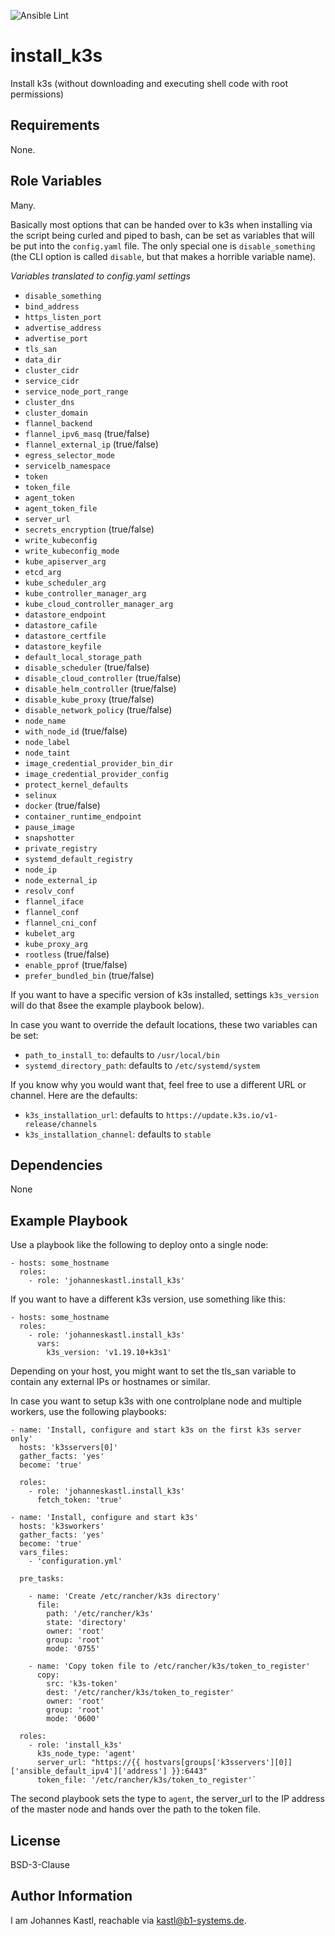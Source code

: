 ![Ansible Lint](https://github.com/johanneskastl/ansible-role-install_k3s/workflows/Ansible%20Lint/badge.svg)

install_k3s
=========

Install k3s (without downloading and executing shell code with root permissions)

Requirements
------------

None.

Role Variables
--------------

Many.

Basically most options that can be handed over to k3s when installing via the script being curled and piped to bash, can be set as variables that will be put into the `config.yaml` file.
The only special one is `disable_something` (the CLI option is called `disable`, but that makes a horrible variable name).

*Variables translated to config.yaml settings*
- `disable_something`
- `bind_address`
- `https_listen_port`
- `advertise_address`
- `advertise_port`
- `tls_san`
- `data_dir`
- `cluster_cidr`
- `service_cidr`
- `service_node_port_range`
- `cluster_dns`
- `cluster_domain`
- `flannel_backend`
- `flannel_ipv6_masq` (true/false)
- `flannel_external_ip` (true/false)
- `egress_selector_mode`
- `servicelb_namespace`
- `token`
- `token_file`
- `agent_token`
- `agent_token_file`
- `server_url`
- `secrets_encryption` (true/false)
- `write_kubeconfig`
- `write_kubeconfig_mode`
- `kube_apiserver_arg`
- `etcd_arg`
- `kube_scheduler_arg`
- `kube_controller_manager_arg`
- `kube_cloud_controller_manager_arg`
- `datastore_endpoint`
- `datastore_cafile`
- `datastore_certfile`
- `datastore_keyfile`
- `default_local_storage_path`
- `disable_scheduler` (true/false)
- `disable_cloud_controller` (true/false)
- `disable_helm_controller` (true/false)
- `disable_kube_proxy` (true/false)
- `disable_network_policy` (true/false)
- `node_name`
- `with_node_id` (true/false)
- `node_label`
- `node_taint`
- `image_credential_provider_bin_dir`
- `image_credential_provider_config`
- `protect_kernel_defaults`
- `selinux`
- `docker` (true/false)
- `container_runtime_endpoint`
- `pause_image`
- `snapshotter`
- `private_registry`
- `systemd_default_registry`
- `node_ip`
- `node_external_ip`
- `resolv_conf`
- `flannel_iface`
- `flannel_conf`
- `flannel_cni_conf`
- `kubelet_arg`
- `kube_proxy_arg`
- `rootless` (true/false)
- `enable_pprof` (true/false)
- `prefer_bundled_bin` (true/false)

If you want to have a specific version of k3s installed, settings `k3s_version` will do that 8see the example playbook below).

In case you want to override the default locations, these two variables can be set:
- `path_to_install_to`: defaults to `/usr/local/bin`
- `systemd_directory_path`: defaults to `/etc/systemd/system`

If you know why you would want that, feel free to use a different URL or channel. Here are the defaults:
- `k3s_installation_url`: defaults to `https://update.k3s.io/v1-release/channels`
- `k3s_installation_channel`: defaults to `stable`

Dependencies
------------

None

Example Playbook
----------------

Use a playbook like the following to deploy onto a single node:

```
- hosts: some_hostname
  roles:
    - role: 'johanneskastl.install_k3s'
```

If you want to have a different k3s version, use something like this:
```
- hosts: some_hostname
  roles:
    - role: 'johanneskastl.install_k3s'
      vars:
        k3s_version: 'v1.19.10+k3s1'
```

Depending on your host, you might want to set the tls_san variable to contain any external IPs or hostnames or similar.

In case you want to setup k3s with one controlplane node and multiple workers, use the following playbooks:

```
- name: 'Install, configure and start k3s on the first k3s server only'
  hosts: 'k3sservers[0]'
  gather_facts: 'yes'
  become: 'true'

  roles:
    - role: 'johanneskastl.install_k3s'
      fetch_token: 'true'
```

```
- name: 'Install, configure and start k3s'
  hosts: 'k3sworkers'
  gather_facts: 'yes'
  become: 'true'
  vars_files:
    - 'configuration.yml'

  pre_tasks:

    - name: 'Create /etc/rancher/k3s directory'
      file:
        path: '/etc/rancher/k3s'
        state: 'directory'
        owner: 'root'
        group: 'root'
        mode: '0755'

    - name: 'Copy token file to /etc/rancher/k3s/token_to_register'
      copy:
        src: 'k3s-token'
        dest: '/etc/rancher/k3s/token_to_register'
        owner: 'root'
        group: 'root'
        mode: '0600'

  roles:
    - role: 'install_k3s'
      k3s_node_type: 'agent'
      server_url: "https://{{ hostvars[groups['k3sservers'][0]]['ansible_default_ipv4']['address'] }}:6443"
      token_file: '/etc/rancher/k3s/token_to_register'`
```

The second playbook sets the type to `agent`, the server_url to the IP address of the master node and hands over the path to the token file.

License
-------

BSD-3-Clause

Author Information
------------------

I am Johannes Kastl, reachable via kastl@b1-systems.de.
